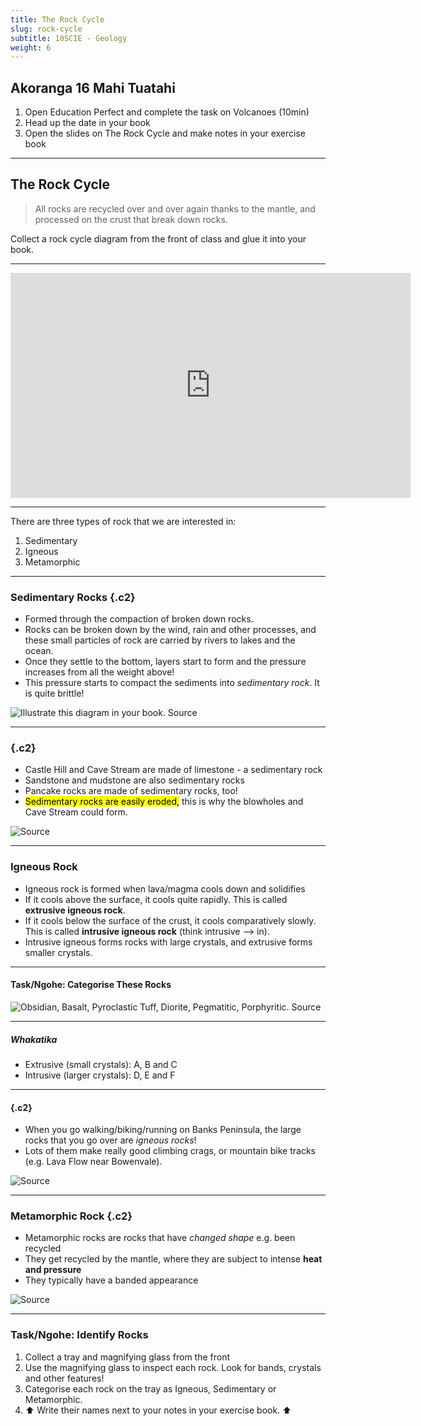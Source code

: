 ```yaml
---
title: The Rock Cycle
slug: rock-cycle
subtitle: 10SCIE - Geology
weight: 6
---
```


## Akoranga 16 Mahi Tuatahi

1. Open Education Perfect and complete the task on Volcanoes (10min)
2. Head up the date in your book
3. Open the slides on The Rock Cycle and make notes in your exercise book

---

## The Rock Cycle

> All rocks are recycled over and over again thanks to the mantle, and processed on the crust that break down rocks.

<p class="instruction">Collect a rock cycle diagram from the front of class and glue it into your book.</p>

---

<iframe width="640" height="360" src="https://www.youtube.com/embed/Vp_S3BDiR-I" title="YouTube video player" frameborder="0" allow="accelerometer; autoplay; clipboard-write; encrypted-media; gyroscope; picture-in-picture" allowfullscreen></iframe>

---

There are three types of rock that we are interested in:

1. Sedimentary
2. Igneous
3. Metamorphic

---

### Sedimentary Rocks {.c2}

- Formed through the compaction of broken down rocks.
- Rocks can be broken down by the wind, rain and other processes, and these small particles of rock are carried by rivers to lakes and the ocean.
- Once they settle to the bottom, layers start to form and the pressure increases from all the weight above!
- This pressure starts to compact the sediments into _sedimentary rock_. It is quite brittle!

![Illustrate this diagram in your book. [Source](https://eschooltoday.com/learn/sedimentary-rocks/)](https://eschooltoday.com/learn/wp-content/uploads/2020/12/formation-sedimentary-rock-diagram.jpg)

---

### {.c2}

- Castle Hill and Cave Stream are made of limestone - a sedimentary rock
- Sandstone and mudstone are also sedimentary rocks
- Pancake rocks are made of sedimentary rocks, too!
- <mark>Sedimentary rocks are easily eroded,</mark> this is why the blowholes and Cave Stream could form.

![[Source](https://www.nzgeo.com/stories/the-rocks-of-castle-hill/)](https://cdn5.nzgeo.com/1999/10/44_APSE_body01-1600x1060.jpg)

---

### Igneous Rock

- Igneous rock is formed when lava/magma cools down and solidifies
- If it cools above the surface, it cools quite rapidly. This is called __extrusive igneous rock__.
- If it cools below the surface of the crust, it cools comparatively slowly. This is called __intrusive igneous rock__ (think intrusive --> in).
- Intrusive igneous forms rocks with large crystals, and extrusive forms smaller crystals.

---

#### Task/Ngohe: Categorise These Rocks

![Obsidian, Basalt, Pyroclastic Tuff, Diorite, Pegmatitic, Porphyritic. [Source](https://www.geologyforinvestors.com/geology-fundamentals-identifying-igneous-rocks-in-the-field/)](https://www.geologyforinvestors.com/wp-content/uploads/Screen-Shot-2020-07-03-at-11.30.29-AM.png)

---

##### Whakatika

- Extrusive (small crystals): A, B and C
- Intrusive (larger crystals): D, E and F

---

#### {.c2}

- When you go walking/biking/running on Banks Peninsula, the large rocks that you go over are _igneous rocks_!
- Lots of them make really good climbing crags, or mountain bike tracks (e.g. Lava Flow near Bowenvale).

![[Source](https://www.jlct.org.nz/panama-reserve-rock-climbing/)](https://www.jlct.org.nz/wp-content/uploads/2019/12/Josef-Langer-Charitable-Trust-New-Zealand-Walking-Festival-Akaroa-Banks-Peninsula-56.jpg)

---

### Metamorphic Rock {.c2}

- Metamorphic rocks are rocks that have _changed shape_ e.g. been recycled
- They get recycled by the mantle, where they are subject to intense __heat and pressure__
- They typically have a banded appearance

![[Source](https://www.thoughtco.com/about-metamorphic-rocks-1438952)](https://www.thoughtco.com/thmb/HlRgJKmZFZYWg2A7ZgX0PoaDVgA=/3869x2580/filters:no_upscale():max_bytes(150000):strip_icc()/GettyImages-565058911-1--58b599d33df78cdcd86dd9e6.jpg)

---

### Task/Ngohe: Identify Rocks

1. Collect a tray and magnifying glass from the front
2. Use the magnifying glass to inspect each rock. Look for bands, crystals and other features!
3. Categorise each rock on the tray as Igneous, Sedimentary or Metamorphic.
4. ⬆️ Write their names next to your notes in your exercise book. ⬆️
